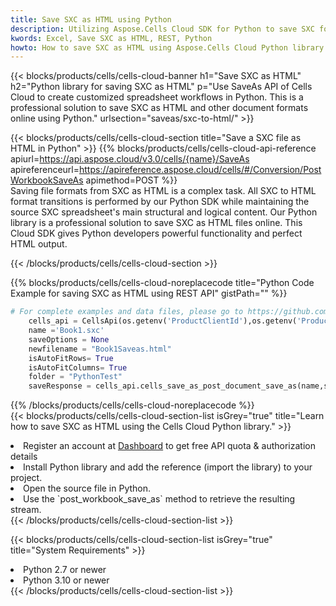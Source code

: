```yaml
---
title: Save SXC as HTML using Python 
description: Utilizing Aspose.Cells Cloud SDK for Python to save SXC format file as HTML format file. 
kwords: Excel, Save SXC as HTML, REST, Python
howto: How to save SXC as HTML using Aspose.Cells Cloud Python library.
---
```



{{< blocks/products/cells/cells-cloud-banner h1="Save SXC as HTML" h2="Python library for saving SXC as HTML" p="Use SaveAs API of Cells Cloud to create customized spreadsheet workflows in Python. This is a professional solution to save SXC as HTML and other document formats online using Python." urlsection="saveas/sxc-to-html/" >}}

{{< blocks/products/cells/cells-cloud-section  title="Save a SXC file as HTML in Python" >}}
{{% blocks/products/cells/cells-cloud-api-reference  apiurl=https://api.aspose.cloud/v3.0/cells/{name}/SaveAs  apireferenceurl=https://apireference.aspose.cloud/cells/#/Conversion/PostWorkbookSaveAs  apimethod=POST %}}
<br/>
Saving file formats from SXC as HTML is a complex task. All SXC to HTML format transitions is performed by our Python SDK while maintaining the source SXC spreadsheet's main structural and logical content. Our Python library is a professional solution to save SXC as HTML files online. This Cloud SDK gives Python developers powerful functionality and perfect HTML output.

{{< /blocks/products/cells/cells-cloud-section >}}

{{% blocks/products/cells/cells-cloud-noreplacecode title="Python Code Example for saving SXC as HTML using REST API" gistPath="" %}}
  
```python
# For complete examples and data files, please go to https://github.com/aspose-cells-cloud/aspose-cells-cloud-python/
    cells_api = CellsApi(os.getenv('ProductClientId'),os.getenv('ProductClientSecret'))
    name ='Book1.sxc'    
    saveOptions = None
    newfilename = "Book1Saveas.html"
    isAutoFitRows= True
    isAutoFitColumns= True
    folder = "PythonTest"
    saveResponse = cells_api.cells_save_as_post_document_save_as(name,save_options=saveOptions, newfilename=(folder +'/' + newfilename),folder=folder)
```
  
{{% /blocks/products/cells/cells-cloud-noreplacecode  %}}
<br/>
{{< blocks/products/cells/cells-cloud-section-list isGrey="true"  title="Learn how to save SXC as HTML using the Cells Cloud Python library." >}}
<li>Register an account at <a href="https://dashboard.aspose.cloud/">Dashboard</a> to get free API quota & authorization details</li>
<li>Install Python library and add the reference (import the library) to your project.</li>
<li>Open the source file in Python.</li>
<li>Use the `post_workbook_save_as` method to retrieve the resulting stream.</li>
{{< /blocks/products/cells/cells-cloud-section-list >}}

{{< blocks/products/cells/cells-cloud-section-list isGrey="true"  title="System Requirements" >}}
<li>Python 2.7 or newer</li>
<li>Python 3.10 or newer</li>
{{< /blocks/products/cells/cells-cloud-section-list >}}
